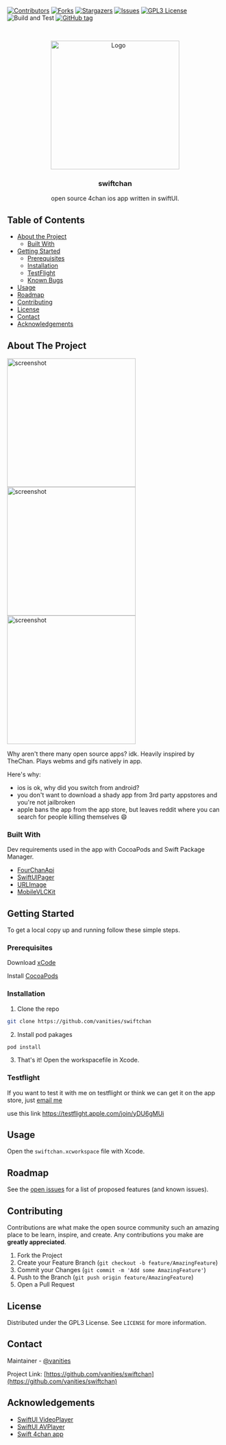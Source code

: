 <!-- PROJECT SHIELDS -->
<!--
*** I'm using markdown "reference style" links for readability.
*** Reference links are enclosed in brackets [ ] instead of parentheses ( ).
*** See the bottom of this document for the declaration of the reference variables
*** for contributors-url, forks-url, etc. This is an optional, concise syntax you may use.
*** https://www.markdownguide.org/basic-syntax/#reference-style-links
-->
[![Contributors][contributors-shield]][contributors-url]
[![Forks][forks-shield]][forks-url]
[![Stargazers][stars-shield]][stars-url]
[![Issues][issues-shield]][issues-url]
[![GPL3 License][license-shield]][license-url]
![Build and Test](https://github.com/vanities/swiftchan/workflows/Build%20and%20Test/badge.svg?branch=master)
[![GitHub tag](https://img.shields.io/github/tag/vanities/swiftchan.svg)](https://github.com/vaniteis/swiftchan/tags/)


<!-- PROJECT LOGO -->
<br />
<p align="center">
  <a href="https://github.com/vanities/swiftchan">
    <img src="assets/icon.png" alt="Logo" width="300" height="300">
  </a>

  <h3 align="center">swiftchan</h3>

  <p align="center">
    open source 4chan ios app written in swiftUI.
    <br />
  </p>
</p>



<!-- TABLE OF CONTENTS -->
## Table of Contents

* [About the Project](#about-the-project)
  * [Built With](#built-with)
* [Getting Started](#getting-started)
  * [Prerequisites](#prerequisites)
  * [Installation](#installation)
  * [TestFlight](#testflight)
  * [Known Bugs](#bugs)
* [Usage](#usage)
* [Roadmap](#roadmap)
* [Contributing](#contributing)
* [License](#license)
* [Contact](#contact)
* [Acknowledgements](#acknowledgements)



<!-- ABOUT THE PROJECT -->
## About The Project

<img src="assets/screenshot.png" alt="screenshot" width="300"> <img src="assets/board_screenshot.png" alt="screenshot" width="300"> <img src="assets/thread_screenshot.png" alt="screenshot" width="300">


Why aren't there many open source apps? idk. Heavily inspired by TheChan. Plays webms and gifs natively in app.

Here's why:
* ios is ok, why did you switch from android?
* you don't want to download a shady app from 3rd party appstores and you're not jailbroken
* apple bans the app from the app store, but leaves reddit where you can search for people killing themselves :smile:


### Built With
Dev requirements used in the app with CocoaPods and Swift Package Manager.

* [FourChanApi](https://github.com/jackpal/FourChanAPI)
* [SwiftUIPager](https://github.com/fermoya/SwiftUIPager)
* [URLImage](https://github.com/dmytro-anokhin/url-image)
* [MobileVLCKit](https://code.videolan.org/videolan/VLCKit)




<!-- GETTING STARTED -->
## Getting Started

To get a local copy up and running follow these simple steps.

### Prerequisites

Download [xCode](https://apps.apple.com/us/app/xcode/id497799835?mt=12)

Install [CocoaPods](https://guides.cocoapods.org/using/getting-started.html)

### Installation

1. Clone the repo
```sh
git clone https://github.com/vanities/swiftchan
```
2. Install pod pakages
```sh
pod install
```
3. That's it! Open the workspacefile in Xcode.


### Testflight

If you want to test it with me on testflight or think we can get it on the app store, just [email me](mailto:mischke@protonmail.com)

use this link https://testflight.apple.com/join/yDU6gMUi


<!-- USAGE EXAMPLES -->
## Usage

Open the `swiftchan.xcworkspace` file with Xcode.



<!-- ROADMAP -->
## Roadmap

See the [open issues](https://github.com/vanities/swiftchan/issues) for a list of proposed features (and known issues).



<!-- CONTRIBUTING -->
## Contributing

Contributions are what make the open source community such an amazing place to be learn, inspire, and create. Any contributions you make are **greatly appreciated**.

1. Fork the Project
2. Create your Feature Branch (`git checkout -b feature/AmazingFeature`)
3. Commit your Changes (`git commit -m 'Add some AmazingFeature'`)
4. Push to the Branch (`git push origin feature/AmazingFeature`)
5. Open a Pull Request



<!-- LICENSE -->
## License

Distributed under the GPL3 License. See `LICENSE` for more information.



<!-- CONTACT -->
## Contact

Maintainer - [@vanities](https://twitter.com/vanities)

Project Link: [https://github.com/vanities/swiftchan](https://github.com/vanities/swiftchan)



<!-- ACKNOWLEDGEMENTS -->
## Acknowledgements
* [SwiftUI VideoPlayer](https://github.com/wxxsw/VideoPlayer)
* [SwiftUI AVPlayer](https://github.com/ChrisMash/AVPlayer-SwiftUI/blob/master/AVPlayer-SwiftUI/VideoView.swift)
* [Swift 4chan app](https://github.com/jackpal/KleeneStar)






<!-- MARKDOWN LINKS & IMAGES -->
<!-- https://www.markdownguide.org/basic-syntax/#reference-style-links -->
[contributors-shield]: https://img.shields.io/github/contributors/vanities/swiftchan.svg?style=flat-square
[contributors-url]: https://github.com/vanities/swiftchan/graphs/contributors
[forks-shield]: https://img.shields.io/github/forks/vanities/swiftchan.svg?style=flat-square
[forks-url]: https://github.com/vanities/swiftchan/network/members
[stars-shield]: https://img.shields.io/github/stars/vanities/swiftchan.svg?style=flat-square
[stars-url]: https://github.com/vanities/swiftchan/stargazers
[issues-shield]: https://img.shields.io/github/issues/vanities/swiftchan.svg?style=flat-square
[issues-url]: https://github.com/vanities/swiftchan/issues
[license-shield]: https://img.shields.io/github/license/vanities/swiftchan.svg?style=flat-square
[license-url]: https://github.com/vanities/swiftchanblob/master/LICENSE.txt
